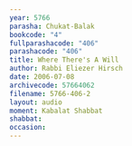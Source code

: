 ```yaml
---
year: 5766
parasha: Chukat-Balak
bookcode: "4"
fullparashacode: "406"
parashacode: "406"
title: Where There's A Will 
author: Rabbi Eliezer Hirsch
date: 2006-07-08
archivecode: 57664062
filename: 5766-406-2
layout: audio
moment: Kabalat Shabbat
shabbat: 
occasion: 
---
```

